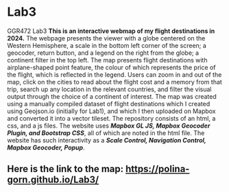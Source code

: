# Lab3
GGR472 Lab3
**This is an interactive webmap of my flight destinations in 2024.**
The webpage presents the viewer with a globe centered on the Western Hemisphere, a scale in the bottom left corner of the screen; a geocoder, return button, and a legend on the right from the globe; a continent filter in the top left. 
The map presents flight destinations with airplane-shaped point feature, the colour of which represents the price of the flight, which is reflected in the legend. Users can zoom in and out of the map, click on the cities to read about the flight cost and a memory from that trip, search up any location in the relevant countries, and filter the visual output through the choice of a continent of interest.
The map was created using a manually compiled dataset of flight destinations which I created using Geojson.io (initially for Lab1), and which I then uploaded on Mapbox and converted it into a vector tileset.
The repository consists of an html, a css, and a js files. The website uses **_Mapbox GL JS, Mapbox Geocoder Plugin, and Bootstrap CSS_**, all of which are noted in the html file. The website has such interactivity as a **_Scale Control, Navigation Control, Mapbox Geocoder, Popup_**.

## Here is the link to the map: https://polina-gorn.github.io/Lab3/ 
